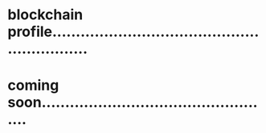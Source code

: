 # blockchain profile.............................................................
# coming soon..................................................
